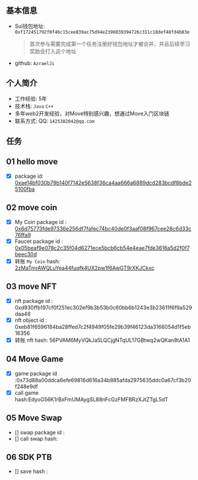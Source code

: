 ## 基本信息

- Sui钱包地址: `0xf172451792f0f46c15cee839ac75d94e2396039394726c311c18def48fd4b83e`
  
  > 首次参与需要完成第一个任务注册好钱包地址才被合并，并且后续学习奖励会打入这个地址

- github: `AzraelJi`

## 个人简介

- 工作经验: 5年
- 技术栈: `Java` `C++`
- 多年web2开发经验，对Move特别感兴趣，想通过Move入门区块链
- 联系方式: QQ: `1425382042@qq.com` 

## 任务

## 01 hello move

- [x] package id: [0xae14bf030b79b140f7142e5638f36ca4aa666a6889dcd283bcdf8bde25100fba](https://testnet.suivision.xyz/package/0xae14bf030b79b140f7142e5638f36ca4aa666a6889dcd283bcdf8bde25100fba?tab=Code)

## 02 move coin

- [x] My Coin package id : [0x6d75773fde97336e256df7fafec74bc40de0f3aaf08f967cee28c6d33c76ffa9](https://suivision.xyz/package/0x6d75773fde97336e256df7fafec74bc40de0f3aaf08f967cee28c6d33c76ffa9?tab=Code)
- [x] Faucet package id : [0x05beaf9e078c2c35f04d6271ece5bcb6cb54e4eae7fde3616a5d2f0f7beec30d](https://suivision.xyz/package/0x05beaf9e078c2c35f04d6271ece5bcb6cb54e4eae7fde3616a5d2f0f7beec30d?tab=Code)
- [x] 转账 `My Coin` hash: [2zMaTmrAWQLuYea44fuqfk4UX2pw1f6AwGT9rXKJCkxc](https://suivision.xyz/txblock/2zMaTmrAWQLuYea44fuqfk4UX2pw1f6AwGT9rXKJCkxc)

## 03 move NFT

- [x] nft package id : 0xd930ffb197cf0f251ec302ef9b3b53b0c60bb6b1243e3b23611f6f9a529daa48
- [x] nft object id : 0xeb81f6596184ba28ffed7c2f4949f05fe29b39f46123da3166054d1f5eb16356
- [x] 转账 nft  hash: 56PVAM6MyVQkJa5LQCjgNTqUL17GBtwq2wQKan8tA1A1

## 04 Move Game

- [x] game package id :0x73d88a00ddca6efe69816d616a34b885afda2975635ddc0a67cf3b20f248e9df
- [x] call game hash:EdyoG56K1rBxFmUMAygSL88nFcGzFMFBRzXJtZTgL5dT

## 05 Move Swap

- [] swap package id :
- [] call swap hash:

## 06 SDK PTB

- [] save hash :
